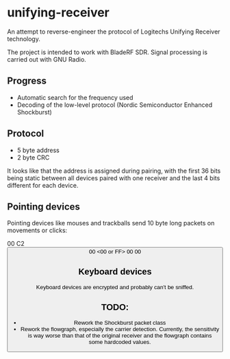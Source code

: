# unifying-receiver

An attempt to reverse-engineer the protocol of Logitechs Unifying Receiver technology.

The project is intended to work with BladeRF SDR. Signal processing is carried out with
GNU Radio.

## Progress
* Automatic search for the frequency used
* Decoding of the low-level protocol (Nordic Semiconductor Enhanced Shockburst)

## Protocol
* 5 byte address
* 2 byte CRC

It looks like that the address is assigned during pairing, with the first 36 bits
being static between all devices paired with one receiver and the last 4 bits
different for each device.

## Pointing devices
Pointing devices like mouses and trackballs send 10 byte long packets on
movements or clicks:

00 C2 <Button bitfield> 00 <X speed> <Y speed> <00 or FF> 00 00 <unknown>

## Keyboard devices
Keyboard devices are encrypted and probably can't be sniffed.

## TODO:
* Rework the Shockburst packet class
* Rework the flowgraph, especially the carrier detection. Currently, the sensitivity is
  way worse than that of the original receiver and the flowgraph contains some hardcoded values.
